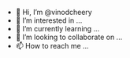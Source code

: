 - 👋 Hi, I’m @vinodcheery
- 👀 I’m interested in ...
- 🌱 I’m currently learning ...
- 💞️ I’m looking to collaborate on ...
- 📫 How to reach me ...

<!---
vinodcheery/vinodcheery is a ✨ special ✨ repository because its `README.md` (this file) appears on your GitHub profile.
You can click the Preview link to take a look at your changes.
--->
